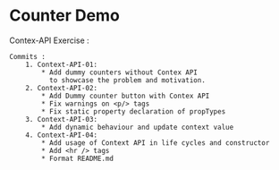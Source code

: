 # Counter Demo

Contex-API Exercise :

    Commits :
        1. Context-API-01:
            * Add dummy counters without Contex API
              to showcase the problem and motivation.
        2. Context-API-02:
            * Add Dummy counter button with Contex API
            * Fix warnings on <p/> tags
            * Fix static property declaration of propTypes
        3. Context-API-03:
            * Add dynamic behaviour and update context value
        4. Context-API-04:
            * Add usage of Context API in life cycles and constructor
            * Add <hr /> tags
            * Format README.md

